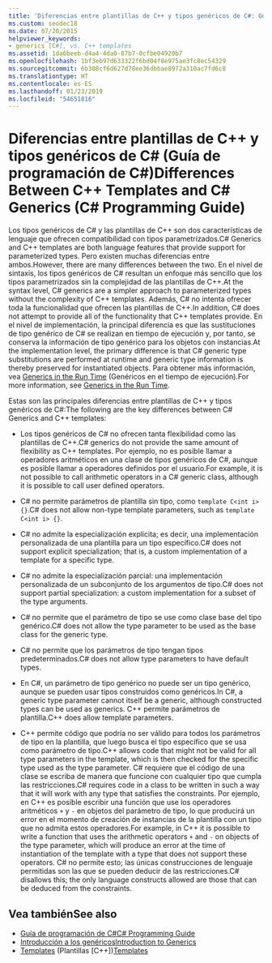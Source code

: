 ```yaml
---
title: 'Diferencias entre plantillas de C++ y tipos genéricos de C#: Guía de programación de C#'
ms.custom: seodec18
ms.date: 07/20/2015
helpviewer_keywords:
- generics [C#], vs. C++ templates
ms.assetid: 1da6beeb-d4a4-4da0-87b7-0cfbe04920b7
ms.openlocfilehash: 1bf3eb97d633322f6bd04f8e975ae3fc8ec54329
ms.sourcegitcommit: 6b308cf6d627d78ee36dbbae8972a310ac7fd6c8
ms.translationtype: HT
ms.contentlocale: es-ES
ms.lasthandoff: 01/23/2019
ms.locfileid: "54651816"
---
```

# <a name="differences-between-c-templates-and-c-generics-c-programming-guide"></a><span data-ttu-id="78de1-102">Diferencias entre plantillas de C++ y tipos genéricos de C# (Guía de programación de C#)</span><span class="sxs-lookup"><span data-stu-id="78de1-102">Differences Between C++ Templates and C# Generics (C# Programming Guide)</span></span>
<span data-ttu-id="78de1-103">Los tipos genéricos de C# y las plantillas de C++ son dos características de lenguaje que ofrecen compatibilidad con tipos parametrizados.</span><span class="sxs-lookup"><span data-stu-id="78de1-103">C# Generics and C++ templates are both language features that provide support for parameterized types.</span></span> <span data-ttu-id="78de1-104">Pero existen muchas diferencias entre ambos.</span><span class="sxs-lookup"><span data-stu-id="78de1-104">However, there are many differences between the two.</span></span> <span data-ttu-id="78de1-105">En el nivel de sintaxis, los tipos genéricos de C# resultan un enfoque más sencillo que los tipos parametrizados sin la complejidad de las plantillas de C++.</span><span class="sxs-lookup"><span data-stu-id="78de1-105">At the syntax level, C# generics are a simpler approach to parameterized types without the complexity of C++ templates.</span></span> <span data-ttu-id="78de1-106">Además, C# no intenta ofrecer toda la funcionalidad que ofrecen las plantillas de C++.</span><span class="sxs-lookup"><span data-stu-id="78de1-106">In addition, C# does not attempt to provide all of the functionality that C++ templates provide.</span></span> <span data-ttu-id="78de1-107">En el nivel de implementación, la principal diferencia es que las sustituciones de tipo genérico de C# se realizan en tiempo de ejecución y, por tanto, se conserva la información de tipo genérico para los objetos con instancias.</span><span class="sxs-lookup"><span data-stu-id="78de1-107">At the implementation level, the primary difference is that C# generic type substitutions are performed at runtime and generic type information is thereby preserved for instantiated objects.</span></span> <span data-ttu-id="78de1-108">Para obtener más información, vea [Generics in the Run Time](../../../csharp/programming-guide/generics/generics-in-the-run-time.md) (Genéricos en el tiempo de ejecución).</span><span class="sxs-lookup"><span data-stu-id="78de1-108">For more information, see [Generics in the Run Time](../../../csharp/programming-guide/generics/generics-in-the-run-time.md).</span></span>  
  
 <span data-ttu-id="78de1-109">Estas son las principales diferencias entre plantillas de C++ y tipos genéricos de C#:</span><span class="sxs-lookup"><span data-stu-id="78de1-109">The following are the key differences between C# Generics and C++ templates:</span></span>  
  
-   <span data-ttu-id="78de1-110">Los tipos genéricos de C# no ofrecen tanta flexibilidad como las plantillas de C++.</span><span class="sxs-lookup"><span data-stu-id="78de1-110">C# generics do not provide the same amount of flexibility as C++ templates.</span></span> <span data-ttu-id="78de1-111">Por ejemplo, no es posible llamar a operadores aritméticos en una clase de tipos genéricos de C#, aunque es posible llamar a operadores definidos por el usuario.</span><span class="sxs-lookup"><span data-stu-id="78de1-111">For example, it is not possible to call arithmetic operators in a C# generic class, although it is possible to call user defined operators.</span></span>  
  
-   <span data-ttu-id="78de1-112">C# no permite parámetros de plantilla sin tipo, como `template C<int i> {}`.</span><span class="sxs-lookup"><span data-stu-id="78de1-112">C# does not allow non-type template parameters, such as `template C<int i> {}`.</span></span>  
  
-   <span data-ttu-id="78de1-113">C# no admite la especialización explícita; es decir, una implementación personalizada de una plantilla para un tipo específico.</span><span class="sxs-lookup"><span data-stu-id="78de1-113">C# does not support explicit specialization; that is, a custom implementation of a template for a specific type.</span></span>  
  
-   <span data-ttu-id="78de1-114">C# no admite la especialización parcial: una implementación personalizada de un subconjunto de los argumentos de tipo.</span><span class="sxs-lookup"><span data-stu-id="78de1-114">C# does not support partial specialization: a custom implementation for a subset of the type arguments.</span></span>  
  
-   <span data-ttu-id="78de1-115">C# no permite que el parámetro de tipo se use como clase base del tipo genérico.</span><span class="sxs-lookup"><span data-stu-id="78de1-115">C# does not allow the type parameter to be used as the base class for the generic type.</span></span>  
  
-   <span data-ttu-id="78de1-116">C# no permite que los parámetros de tipo tengan tipos predeterminados.</span><span class="sxs-lookup"><span data-stu-id="78de1-116">C# does not allow type parameters to have default types.</span></span>  
  
-   <span data-ttu-id="78de1-117">En C#, un parámetro de tipo genérico no puede ser un tipo genérico, aunque se pueden usar tipos construidos como genéricos.</span><span class="sxs-lookup"><span data-stu-id="78de1-117">In C#, a generic type parameter cannot itself be a generic, although constructed types can be used as generics.</span></span> <span data-ttu-id="78de1-118">C++ permite parámetros de plantilla.</span><span class="sxs-lookup"><span data-stu-id="78de1-118">C++ does allow template parameters.</span></span>  
  
-   <span data-ttu-id="78de1-119">C++ permite código que podría no ser válido para todos los parámetros de tipo en la plantilla, que luego busca el tipo específico que se usa como parámetro de tipo.</span><span class="sxs-lookup"><span data-stu-id="78de1-119">C++ allows code that might not be valid for all type parameters in the template, which is then checked for the specific type used as the type parameter.</span></span> <span data-ttu-id="78de1-120">C# requiere que el código de una clase se escriba de manera que funcione con cualquier tipo que cumpla las restricciones.</span><span class="sxs-lookup"><span data-stu-id="78de1-120">C# requires code in a class to be written in such a way that it will work with any type that satisfies the constraints.</span></span> <span data-ttu-id="78de1-121">Por ejemplo, en C++ es posible escribir una función que use los operadores aritméticos `+` y `-` en objetos del parámetro de tipo, lo que producirá un error en el momento de creación de instancias de la plantilla con un tipo que no admita estos operadores.</span><span class="sxs-lookup"><span data-stu-id="78de1-121">For example, in C++ it is possible to write a function that uses the arithmetic operators `+` and `-` on objects of the type parameter, which will produce an error at the time of instantiation of the template with a type that does not support these operators.</span></span> <span data-ttu-id="78de1-122">C# no permite esto; las únicas construcciones de lenguaje permitidas son las que se pueden deducir de las restricciones.</span><span class="sxs-lookup"><span data-stu-id="78de1-122">C# disallows this; the only language constructs allowed are those that can be deduced from the constraints.</span></span>  
  
## <a name="see-also"></a><span data-ttu-id="78de1-123">Vea también</span><span class="sxs-lookup"><span data-stu-id="78de1-123">See also</span></span>

- [<span data-ttu-id="78de1-124">Guía de programación de C#</span><span class="sxs-lookup"><span data-stu-id="78de1-124">C# Programming Guide</span></span>](../../../csharp/programming-guide/index.md)
- [<span data-ttu-id="78de1-125">Introducción a los genéricos</span><span class="sxs-lookup"><span data-stu-id="78de1-125">Introduction to Generics</span></span>](../../../csharp/programming-guide/generics/introduction-to-generics.md)
- <span data-ttu-id="78de1-126">[Templates](/cpp/cpp/templates-cpp) (Plantillas [C++])</span><span class="sxs-lookup"><span data-stu-id="78de1-126">[Templates](/cpp/cpp/templates-cpp)</span></span>
